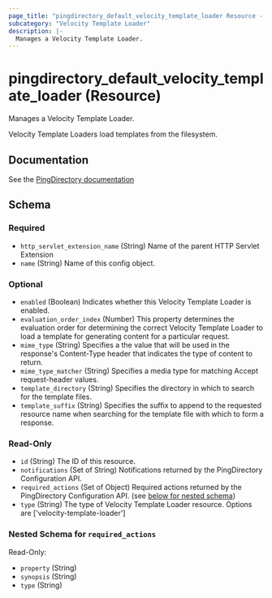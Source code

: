 ```yaml
---
page_title: "pingdirectory_default_velocity_template_loader Resource - terraform-provider-pingdirectory"
subcategory: "Velocity Template Loader"
description: |-
  Manages a Velocity Template Loader.
---
```


# pingdirectory_default_velocity_template_loader (Resource)

Manages a Velocity Template Loader.

Velocity Template Loaders load templates from the filesystem.



## Documentation
See the [PingDirectory documentation](https://docs.pingidentity.com/r/en-us/pingdirectory-93/pd_met_support_mult_content_types)

<!-- schema generated by tfplugindocs -->
## Schema

### Required

- `http_servlet_extension_name` (String) Name of the parent HTTP Servlet Extension
- `name` (String) Name of this config object.

### Optional

- `enabled` (Boolean) Indicates whether this Velocity Template Loader is enabled.
- `evaluation_order_index` (Number) This property determines the evaluation order for determining the correct Velocity Template Loader to load a template for generating content for a particular request.
- `mime_type` (String) Specifies a the value that will be used in the response's Content-Type header that indicates the type of content to return.
- `mime_type_matcher` (String) Specifies a media type for matching Accept request-header values.
- `template_directory` (String) Specifies the directory in which to search for the template files.
- `template_suffix` (String) Specifies the suffix to append to the requested resource name when searching for the template file with which to form a response.

### Read-Only

- `id` (String) The ID of this resource.
- `notifications` (Set of String) Notifications returned by the PingDirectory Configuration API.
- `required_actions` (Set of Object) Required actions returned by the PingDirectory Configuration API. (see [below for nested schema](#nestedatt--required_actions))
- `type` (String) The type of Velocity Template Loader resource. Options are ['velocity-template-loader']

<a id="nestedatt--required_actions"></a>
### Nested Schema for `required_actions`

Read-Only:

- `property` (String)
- `synopsis` (String)
- `type` (String)




